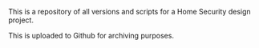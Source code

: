 This is a repository of all versions and scripts for a Home Security design project.

This is uploaded to Github for archiving purposes.
